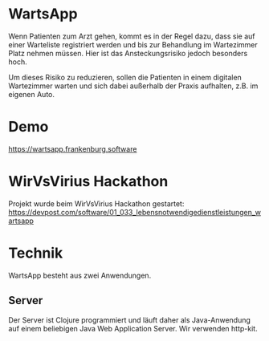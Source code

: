# WartsApp

Wenn Patienten zum Arzt gehen, kommt es in der Regel dazu, dass sie auf einer Warteliste registriert werden und bis zur Behandlung im Wartezimmer Platz nehmen müssen. Hier ist das Ansteckungsrisiko jedoch besonders hoch.

Um dieses Risiko zu reduzieren, sollen die Patienten in einem digitalen Wartezimmer warten und sich dabei außerhalb der Praxis aufhalten, z.B. im eigenen Auto.


# Demo

https://wartsapp.frankenburg.software


# WirVsVirius Hackathon

Projekt wurde beim WirVsVirius Hackathon gestartet: https://devpost.com/software/01_033_lebensnotwendigedienstleistungen_wartsapp


# Technik

WartsApp besteht aus zwei Anwendungen.

## Server

Der Server ist Clojure programmiert und läuft daher als Java-Anwendung auf einem beliebigen Java Web Application Server. Wir verwenden http-kit.
